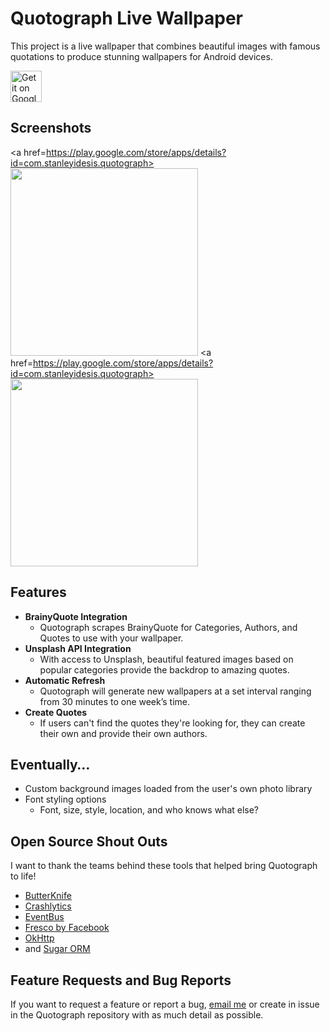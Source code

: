 # Quotograph Live Wallpaper

This project is a live wallpaper that combines beautiful images with famous quotations to produce stunning wallpapers for Android devices.

<a href="https://play.google.com/store/apps/details?id=com.stanleyidesis.quotograph&utm_source=global_co&utm_medium=prtnr&utm_content=Mar2515&utm_campaign=PartBadge&pcampaignid=MKT-AC-global-none-all-co-pr-py-PartBadges-Oct1515-1"><img alt="Get it on Google Play" height="50" src="https://play.google.com/intl/en_us/badges/images/apps/en-play-badge-border.png" /></a>

## Screenshots

<a href=https://play.google.com/store/apps/details?id=com.stanleyidesis.quotograph><img src="https://lh3.googleusercontent.com/Hu2pZ0yzIE7zHywAigSCT6-fWHQYhaO35uVLAqTmj6JBepweFmoTRuo_kdKuXkD0dQ=h900-rw" height="300"></a>
<a href=https://play.google.com/store/apps/details?id=com.stanleyidesis.quotograph><img src="https://lh3.googleusercontent.com/MGX6WtiZE-goln6vrVG5Z0pQz0heOudmNaBAWYlnsw5SpWKXHzr2D0B1pcSQaSkr6Q=h900-rw" height="300"></a>

## Features

- **BrainyQuote Integration**
  - Quotograph scrapes BrainyQuote for Categories, Authors, and Quotes to use with your wallpaper.
- **Unsplash API Integration**
  - With access to Unsplash, beautiful featured images based on popular categories provide the backdrop to amazing quotes.
- **Automatic Refresh**
  - Quotograph will generate new wallpapers at a set interval ranging from 30 minutes to one week’s time.
- **Create Quotes**
  - If users can't find the quotes they're looking for, they can create their own and provide their own authors.

## Eventually…

- Custom background images loaded from the user's own photo library
- Font styling options
  - Font, size, style, location, and who knows what else?

## Open Source Shout Outs

I want to thank the teams behind these tools that helped bring Quotograph to life!

- [ButterKnife](http://jakewharton.github.io/butterknife/)
- [Crashlytics](https://www.crashlytics.com/)
- [EventBus](https://github.com/greenrobot/EventBus)
- [Fresco by Facebook](https://code.facebook.com/posts/366199913563917/introducing-fresco-a-new-image-library-for-android/)
- [OkHttp](http://square.github.io/okhttp/)
- and [Sugar ORM](http://satyan.github.io/sugar/)

## Feature Requests and Bug Reports

If you want to request a feature or report a bug, [email me](mailto:stan.idesis@gmail.com) or create in issue in the Quotograph repository with as much detail as possible.
